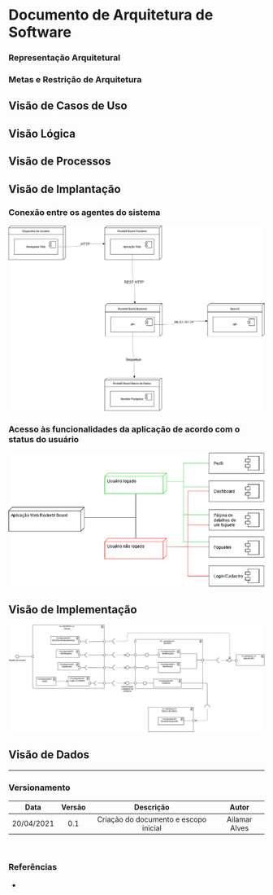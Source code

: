 # Documento de Arquitetura de Software

### Representação Arquitetural

### Metas e Restrição de Arquitetura

## Visão de Casos de Uso

## Visão Lógica

## Visão de Processos

## Visão de Implantação

### Conexão entre os agentes do sistema

![](../../assets/img/architecture/implantacao01.png)

### Acesso às funcionalidades da aplicação de acordo com o status do usuário

![](../../assets/img/architecture/implantacao02.png)

## Visão de Implementação

![](../../assets/img/components/dc01.jpg)

## Visão de Dados

---

### Versionamento

|    Data    | Versão |               Descrição               |     Autor     |
| :--------: | :----: | :-----------------------------------: | :-----------: |
| 20/04/2021 |  0.1   | Criação do documento e escopo inicial | Ailamar Alves |

<br>

### Referências

-
